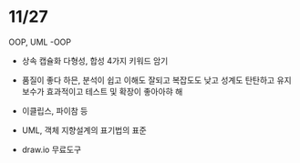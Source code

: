 # 11/27
OOP, UML
-OOP 
- 상속 캡슐화 다형성, 합성 4가지 키워드 암기
- 품질이 좋다 하믄, 분석이 쉽고 이해도 잘되고 복잡도도 낮고 성계도 탄탄하고 유지보수가 효과적이고 테스트 및 확장이 좋아아햐 해 
- 이클립스, 파이참 등

- UML, 객체 지향설계의 표기법의 표준
- draw.io 무료도구 